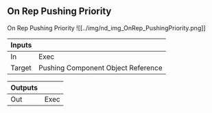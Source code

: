 ## On Rep Pushing Priority
On Rep Pushing Priority
![[../img/nd_img_OnRep_PushingPriority.png]]

|Inputs||
|--|--|
| In | Exec |
| Target | Pushing Component Object Reference |

|Outputs||
|--|--|
| Out | Exec |
